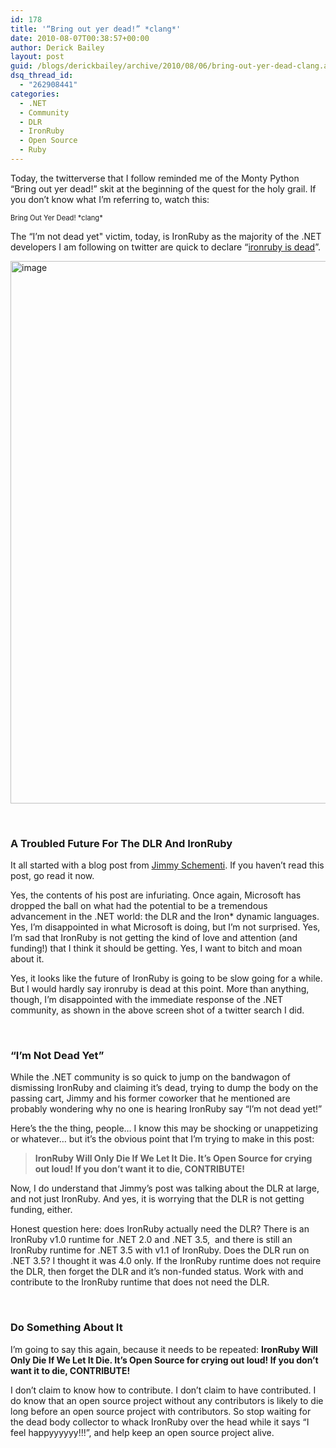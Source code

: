 ```yaml
---
id: 178
title: '“Bring out yer dead!” *clang*'
date: 2010-08-07T00:38:57+00:00
author: Derick Bailey
layout: post
guid: /blogs/derickbailey/archive/2010/08/06/bring-out-yer-dead-clang.aspx
dsq_thread_id:
  - "262908441"
categories:
  - .NET
  - Community
  - DLR
  - IronRuby
  - Open Source
  - Ruby
---
```

Today, the twitterverse that I follow reminded me of the Monty Python “Bring out yer dead!” skit at the beginning of the quest for the holy grail. If you don’t know what I’m referring to, watch this: 

<div style="padding-bottom: 0px;margin: 0px;padding-left: 0px;padding-right: 0px;float: none;padding-top: 0px" class="wlWriterEditableSmartContent">
  <div>
  </div>
  
  <div style="clear:both;font-size:.8em">
    Bring Out Yer Dead! *clang*
  </div>
</div>

The “I’m not dead yet" victim, today, is IronRuby as the majority of the .NET developers I am following on twitter are quick to declare “[ironruby is dead](https://twitter.com/#search?q=ironruby%20is%20dead)”. 

 <img style="border-bottom: 0px;border-left: 0px;border-top: 0px;border-right: 0px" border="0" alt="image" src="http://lostechies.com/derickbailey/files/2011/03/image_759FAF57.png" width="567" height="868" />

&#160;

### A Troubled Future For The DLR And IronRuby

It all started with a blog post from [Jimmy Schementi](http://blog.jimmy.schementi.com/2010/08/start-spreading-news-future-of-jimmy.html). If you haven’t read this post, go read it now.

Yes, the contents of his post are infuriating. Once again, Microsoft has dropped the ball on what had the potential to be a tremendous advancement in the .NET world: the DLR and the Iron* dynamic languages. Yes, I’m disappointed in what Microsoft is doing, but I’m not surprised. Yes, I’m sad that IronRuby is not getting the kind of love and attention (and funding!) that I think it should be getting. Yes, I want to bitch and moan about it.

Yes, it looks like the future of IronRuby is going to be slow going for a while. But I would hardly say ironruby is dead at this point. More than anything, though, I’m disappointed with the immediate response of the .NET community, as shown in the above screen shot of a twitter search I did.

&#160;

### “I’m Not Dead Yet”

While the .NET community is so quick to jump on the bandwagon of dismissing IronRuby and claiming it’s dead, trying to dump the body on the passing cart, Jimmy and his former coworker that he mentioned are probably wondering why no one is hearing IronRuby say “I’m not dead yet!”

Here’s the the thing, people… I know this may be shocking or unappetizing or whatever… but it’s the obvious point that I’m trying to make in this post:

> **IronRuby Will Only Die If We Let It Die. It’s Open Source for crying out loud! If you don’t want it to die, CONTRIBUTE!**

Now, I do understand that Jimmy’s post was talking about the DLR at large, and not just IronRuby. And yes, it is worrying that the DLR is not getting funding, either. 

Honest question here: does IronRuby actually need the DLR? There is an IronRuby v1.0 runtime for .NET 2.0 and .NET 3.5,&#160; and there is still an IronRuby runtime for .NET 3.5 with v1.1 of IronRuby. Does the DLR run on .NET 3.5? I thought it was 4.0 only. If the IronRuby runtime does not require the DLR, then forget the DLR and it’s non-funded status. Work with and contribute to the IronRuby runtime that does not need the DLR.

&#160;

### Do Something About It

I’m going to say this again, because it needs to be repeated: **IronRuby Will Only Die If We Let It Die. It’s Open Source for crying out loud! If you don’t want it to die, CONTRIBUTE!**

I don’t claim to know how to contribute. I don’t claim to have contributed. I do know that an open source project without any contributors is likely to die long before an open source project with contributors. So stop waiting for the dead body collector to whack IronRuby over the head while it says “I feel happyyyyyy!!!”, and help keep an open source project alive.